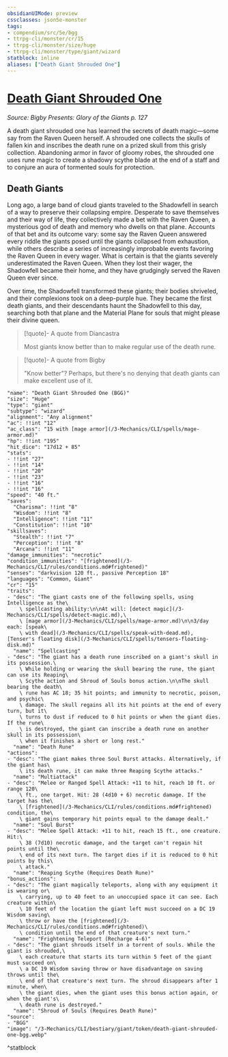 ```yaml
---
obsidianUIMode: preview
cssclasses: json5e-monster
tags:
- compendium/src/5e/bgg
- ttrpg-cli/monster/cr/15
- ttrpg-cli/monster/size/huge
- ttrpg-cli/monster/type/giant/wizard
statblock: inline
aliases: ["Death Giant Shrouded One"]
---
```

# [Death Giant Shrouded One](3-Mechanics\CLI\bestiary\giant/death-giant-shrouded-one-bgg.md)
*Source: Bigby Presents: Glory of the Giants p. 127*  

A death giant shrouded one has learned the secrets of death magic—some say from the Raven Queen herself. A shrouded one collects the skulls of fallen kin and inscribes the death rune on a prized skull from this grisly collection. Abandoning armor in favor of gloomy robes, the shrouded one uses rune magic to create a shadowy scythe blade at the end of a staff and to conjure an aura of tormented souls for protection.

## Death Giants

Long ago, a large band of cloud giants traveled to the Shadowfell in search of a way to preserve their collapsing empire. Desperate to save themselves and their way of life, they collectively made a bet with the Raven Queen, a mysterious god of death and memory who dwells on that plane. Accounts of that bet and its outcome vary: some say the Raven Queen answered every riddle the giants posed until the giants collapsed from exhaustion, while others describe a series of increasingly improbable events favoring the Raven Queen in every wager. What is certain is that the giants severely underestimated the Raven Queen. When they lost their wager, the Shadowfell became their home, and they have grudgingly served the Raven Queen ever since.

Over time, the Shadowfell transformed these giants; their bodies shriveled, and their complexions took on a deep-purple hue. They became the first death giants, and their descendants haunt the Shadowfell to this day, searching both that plane and the Material Plane for souls that might please their divine queen.

> [!quote]- A quote from Diancastra  
> 
> Most giants know better than to make regular use of the death rune.

> [!quote]- A quote from Bigby  
> 
> "Know better"? Perhaps, but there's no denying that death giants can make excellent use of it.


```statblock
"name": "Death Giant Shrouded One (BGG)"
"size": "Huge"
"type": "giant"
"subtype": "wizard"
"alignment": "Any alignment"
"ac": !!int "12"
"ac_class": "15 with [mage armor](/3-Mechanics/CLI/spells/mage-armor.md)"
"hp": !!int "195"
"hit_dice": "17d12 + 85"
"stats":
- !!int "27"
- !!int "14"
- !!int "20"
- !!int "23"
- !!int "16"
- !!int "16"
"speed": "40 ft."
"saves":
  "Charisma": !!int "8"
  "Wisdom": !!int "8"
  "Intelligence": !!int "11"
  "Constitution": !!int "10"
"skillsaves":
  "Stealth": !!int "7"
  "Perception": !!int "8"
  "Arcana": !!int "11"
"damage_immunities": "necrotic"
"condition_immunities": "[frightened](/3-Mechanics/CLI/rules/conditions.md#frightened)"
"senses": "darkvision 120 ft., passive Perception 18"
"languages": "Common, Giant"
"cr": "15"
"traits":
- "desc": "The giant casts one of the following spells, using Intelligence as the\
    \ spellcasting ability:\n\nAt will: [detect magic](/3-Mechanics/CLI/spells/detect-magic.md),\
    \ [mage armor](/3-Mechanics/CLI/spells/mage-armor.md)\n\n3/day each: [speak\
    \ with dead](/3-Mechanics/CLI/spells/speak-with-dead.md), [Tenser's floating disk](/3-Mechanics/CLI/spells/tensers-floating-disk.md)"
  "name": "Spellcasting"
- "desc": "The giant has a death rune inscribed on a giant's skull in its possession.\
    \ While holding or wearing the skull bearing the rune, the giant can use its Reaping\
    \ Scythe action and Shroud of Souls bonus action.\n\nThe skull bearing the death\
    \ rune has AC 18; 35 hit points; and immunity to necrotic, poison, and psychic\
    \ damage. The skull regains all its hit points at the end of every turn, but it\
    \ turns to dust if reduced to 0 hit points or when the giant dies. If the rune\
    \ is destroyed, the giant can inscribe a death rune on another skull in its possession\
    \ when it finishes a short or long rest."
  "name": "Death Rune"
"actions":
- "desc": "The giant makes three Soul Burst attacks. Alternatively, if the giant has\
    \ its death rune, it can make three Reaping Scythe attacks."
  "name": "Multiattack"
- "desc": "Melee or Ranged Spell Attack: +11 to hit, reach 10 ft. or range 120\
    \ ft., one target. Hit: 28 (4d10 + 6) necrotic damage. If the target has the\
    \ [frightened](/3-Mechanics/CLI/rules/conditions.md#frightened) condition, the\
    \ giant gains temporary hit points equal to the damage dealt."
  "name": "Soul Burst"
- "desc": "Melee Spell Attack: +11 to hit, reach 15 ft., one creature. Hit:\
    \ 38 (7d10) necrotic damage, and the target can't regain hit points until the\
    \ end of its next turn. The target dies if it is reduced to 0 hit points by this\
    \ attack."
  "name": "Reaping Scythe (Requires Death Rune)"
"bonus_actions":
- "desc": "The giant magically teleports, along with any equipment it is wearing or\
    \ carrying, up to 40 feet to an unoccupied space it can see. Each creature within\
    \ 10 feet of the location the giant left must succeed on a DC 19 Wisdom saving\
    \ throw or have the [frightened](/3-Mechanics/CLI/rules/conditions.md#frightened)\
    \ condition until the end of that creature's next turn."
  "name": "Frightening Teleport (Recharge 4-6)"
- "desc": "The giant shrouds itself in a torrent of souls. While the giant is shrouded,\
    \ each creature that starts its turn within 5 feet of the giant must succeed on\
    \ a DC 19 Wisdom saving throw or have disadvantage on saving throws until the\
    \ end of that creature's next turn. The shroud disappears after 1 minute, when\
    \ the giant dies, when the giant uses this bonus action again, or when the giant's\
    \ death rune is destroyed."
  "name": "Shroud of Souls (Requires Death Rune)"
"source":
- "BGG"
"image": "/3-Mechanics/CLI/bestiary/giant/token/death-giant-shrouded-one-bgg.webp"
```
^statblock